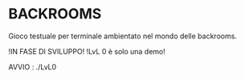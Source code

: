 # BACKROOMS
Gioco testuale per terminale ambientato nel mondo delle backrooms.

!IN FASE DI SVILUPPO!
!LvL 0 è solo una demo!

AVVIO :
./LvL0

